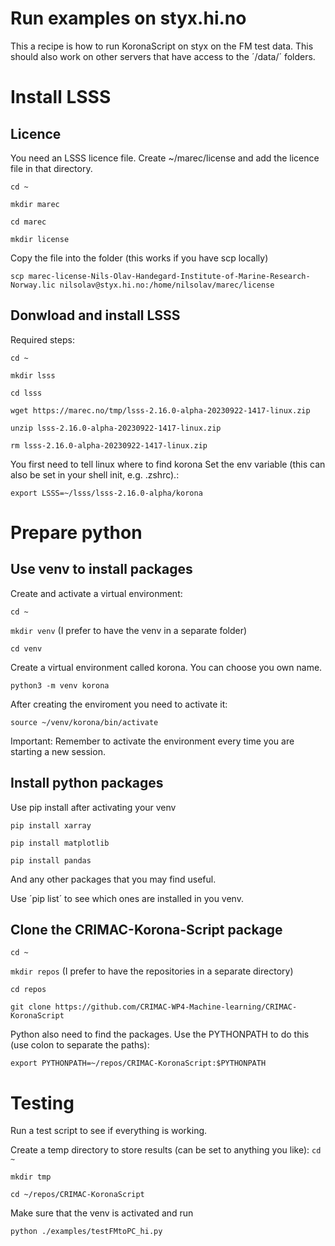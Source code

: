 # Run examples on styx.hi.no

This a recipe is how to run KoronaScript on styx on the FM test data. This should also work on other servers that have access to the ´/data/´ folders.

# Install LSSS
## Licence
You need an LSSS licence file. Create ~/marec/license and add the licence file in that directory.

`cd ~`

`mkdir marec`

`cd marec`

`mkdir license`

Copy the file into the folder (this works if you have scp locally)

`scp marec-license-Nils-Olav-Handegard-Institute-of-Marine-Research-Norway.lic nilsolav@styx.hi.no:/home/nilsolav/marec/license`

## Donwload and install LSSS
Required steps:

`cd ~`

`mkdir lsss`

`cd lsss`

`wget https://marec.no/tmp/lsss-2.16.0-alpha-20230922-1417-linux.zip`

`unzip lsss-2.16.0-alpha-20230922-1417-linux.zip`

`rm lsss-2.16.0-alpha-20230922-1417-linux.zip`

You first need to tell linux where to find korona Set the env variable (this can also be set in your shell init, e.g. .zshrc).:

`export LSSS=~/lsss/lsss-2.16.0-alpha/korona`

# Prepare python

## Use venv to install packages

Create and activate a virtual environment:

`cd ~`

`mkdir venv` (I prefer to have the venv in a separate folder)

`cd venv`

Create a virtual environment called korona. You can choose you own name.

`python3 -m venv korona`

After creating the enviroment you need to activate it:

`source ~/venv/korona/bin/activate`

Important: Remember to activate the environment every time you are starting a new session.

## Install python packages
Use pip install after activating your venv

`pip install xarray`

`pip install matplotlib`

`pip install pandas`

And any other packages that you may find useful.

Use ´pip list´ to see which ones are installed in you venv.

## Clone the CRIMAC-Korona-Script package

`cd ~`

`mkdir repos` (I prefer to have the repositories in a separate directory)

`cd repos`

`git clone https://github.com/CRIMAC-WP4-Machine-learning/CRIMAC-KoronaScript`

Python also need to find the packages. Use the PYTHONPATH to do this (use colon to separate the paths):

`export PYTHONPATH=~/repos/CRIMAC-KoronaScript:$PYTHONPATH`

# Testing

Run a test script to see if everything is working. 

Create a temp directory to store results (can be set to anything you like):
`cd ~`

`mkdir tmp`

`cd ~/repos/CRIMAC-KoronaScript`

Make sure that the venv is activated and run 

`python ./examples/testFMtoPC_hi.py`

